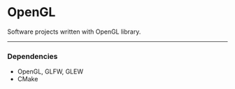 # OpenGL
Software projects written with OpenGL library.

----

### Dependencies
+ OpenGL, GLFW, GLEW
+ CMake
